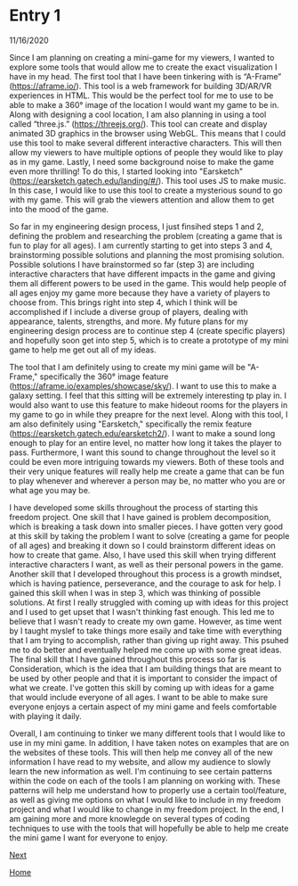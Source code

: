 # Entry 1
11/16/2020

  Since I am planning on creating a mini-game for my viewers, I wanted to explore some tools that would allow me to create the exact visualization I have in my head. The first tool that I have been tinkering with is “A-Frame” (https://aframe.io/). This tool is a web framework for building 3D/AR/VR experiences in HTML. This would be the perfect tool for me to use to be able to make a 360° image of the location I would want my game to be in. Along with designing a cool location, I am also planning in using a tool called “three.js.” (https://threejs.org/). This tool can create and display animated 3D graphics in the browser using WebGL. This means that I could use this tool to make several different interactive characters. This will then allow my viewers to have multiple options of people they would like to play as in my game. Lastly, I need some background noise to make the game even more thrilling! To do this, I started looking into "Earsketch" (https://earsketch.gatech.edu/landing/#/). This tool uses JS to make music. In this case, I would like to use this tool to create a mysterious sound to go with my game. This will grab the viewers attention and allow them to get into the mood of the game.  

  So far in my engineering design process, I just finsihed steps 1 and 2, defining the problem and researching the problem (creating a game that is fun to play for all ages). I am currently starting to get into steps 3 and 4, brainstorming possible solutions and planning the most promising solution. Possible solutions I have brainstormed so far (step 3) are including interactive characters that have different impacts in the game and giving them all different powers to be used in the game. This would help people of all ages enjoy my game more because they have a variety of players to choose from. This brings right into step 4, which I think will be accomplished if I include a diverse group of players, dealing with appearance, talents, strengths, and more. My future plans for my engineering design process are to continue step 4 (create specific players) and hopefully soon get into step 5, which is to create a prototype of my mini game to help me get out all of my ideas. 

  The tool that I am definitely using to create my mini game will be "A- Frame," specifically the 360° image feature (https://aframe.io/examples/showcase/sky/). I want to use this to make a galaxy setting. I feel that this sitting will be extremely interesting tp play in. I would also want to use this feature to make hideout rooms for the players in my game to go in while they preapre for the next level. Along with this tool, I am also definitely using "Earsketch," specifically the remix feature (https://earsketch.gatech.edu/earsketch2/). I want to make a sound long enough to play for an entire level, no matter how long it takes the player to pass. Furthermore, I want this sound to change throughout the level so it could be even more intriguing towards my viewers. Both of these tools and their very unique features will really help me create a game that can be fun to play whenever and wherever a person may be, no matter who you are or what age you may be. 

  I have developed some skills throughout the process of starting this freedom project. One skill that I have gained is problem decomposition, which is breaking a task down into smaller pieces. I have gotten very good at this skill by taking the problem I want to solve (creating a game for people of all ages) and breaking it down so I could brainstorm different ideas on how to create that game. Also, I have used this skill when trying different interactive characters I want, as well as their personal powers in the game. Another skill that I developed throughout this process is a growth mindset, which is having patience, perseverance, and the courage to ask for help. I gained this skill when I was in step 3, which was thinking of possible solutions. At first I really struggled with coming up with ideas for this project and I used to get upset that I wasn't thinking fast enough. This led me to believe that I wasn't ready to create my own game. However, as time went by I taught myslef to take things more esaily and take time with everything that I am trying to accomplish, rather than giving up right away. This psuhed me to do better and eventually helped me come up with some great ideas. The final skill that I have gained throughout this process so far is Consideration, which is the idea that I am building things that are meant to be used by other people and that it is important to consider the impact of what we create. I've gotten this skill by coming up with ideas for a game that would include everyone of all ages. I want to be able to make sure everyone enjoys a certain aspect of my mini game and feels comfortable with playing it daily. 
  
  Overall, I am continuing to tinker we many different tools that I would like to use in my mini game. In addition, I have taken notes on examples that are on the websites of these tools. This will then help me convey all of the new information I have read to my website, and allow my audience to slowly learn the new information as well. I'm continuing to see certain patterns within the code on each of the tools I am planning on working with. These patterns will help me understand how to properly use a certain tool/feature, as well as giving me options on what I would like to include in my freedom project and what I would like to change in my freedom project. In the end, I am gaining more and more knowlegde on several types of coding techniques to use with the tools that will hopefully be able to help me create the mini game I want for everyone to enjoy. 


[Next](entry02.md)

[Home](../README.md)

